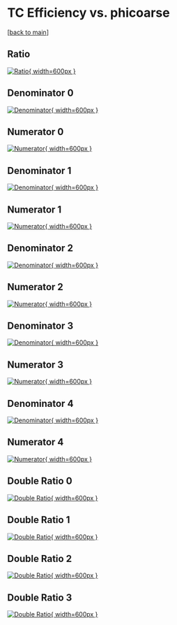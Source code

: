 # TC Efficiency vs. phicoarse

[[back to main](./)]



## Ratio

[![Ratio](../mtv/var/TC_loweta_0_-1_eff_phicoarse.png){ width=600px }](../mtv/var/TC_loweta_0_-1_eff_phicoarse.pdf)

## Denominator 0

[![Denominator](../mtv/den/TC_loweta_0_-1_eff_phicoarse_den0.png){ width=600px }](../mtv/den/TC_loweta_0_-1_eff_phicoarse_den0.pdf)

## Numerator 0

[![Numerator](../mtv/num/TC_loweta_0_-1_eff_phicoarse_num0.png){ width=600px }](../mtv/num/TC_loweta_0_-1_eff_phicoarse_num0.pdf)

## Denominator 1

[![Denominator](../mtv/den/TC_loweta_0_-1_eff_phicoarse_den1.png){ width=600px }](../mtv/den/TC_loweta_0_-1_eff_phicoarse_den1.pdf)

## Numerator 1

[![Numerator](../mtv/num/TC_loweta_0_-1_eff_phicoarse_num1.png){ width=600px }](../mtv/num/TC_loweta_0_-1_eff_phicoarse_num1.pdf)

## Denominator 2

[![Denominator](../mtv/den/TC_loweta_0_-1_eff_phicoarse_den2.png){ width=600px }](../mtv/den/TC_loweta_0_-1_eff_phicoarse_den2.pdf)

## Numerator 2

[![Numerator](../mtv/num/TC_loweta_0_-1_eff_phicoarse_num2.png){ width=600px }](../mtv/num/TC_loweta_0_-1_eff_phicoarse_num2.pdf)

## Denominator 3

[![Denominator](../mtv/den/TC_loweta_0_-1_eff_phicoarse_den3.png){ width=600px }](../mtv/den/TC_loweta_0_-1_eff_phicoarse_den3.pdf)

## Numerator 3

[![Numerator](../mtv/num/TC_loweta_0_-1_eff_phicoarse_num3.png){ width=600px }](../mtv/num/TC_loweta_0_-1_eff_phicoarse_num3.pdf)

## Denominator 4

[![Denominator](../mtv/den/TC_loweta_0_-1_eff_phicoarse_den4.png){ width=600px }](../mtv/den/TC_loweta_0_-1_eff_phicoarse_den4.pdf)

## Numerator 4

[![Numerator](../mtv/num/TC_loweta_0_-1_eff_phicoarse_num4.png){ width=600px }](../mtv/num/TC_loweta_0_-1_eff_phicoarse_num4.pdf)

## Double Ratio 0

[![Double Ratio](../mtv/ratio/TC_loweta_0_-1_eff_phicoarse_ratio0.png){ width=600px }](../mtv/ratio/TC_loweta_0_-1_eff_phicoarse_ratio0.pdf)

## Double Ratio 1

[![Double Ratio](../mtv/ratio/TC_loweta_0_-1_eff_phicoarse_ratio1.png){ width=600px }](../mtv/ratio/TC_loweta_0_-1_eff_phicoarse_ratio1.pdf)

## Double Ratio 2

[![Double Ratio](../mtv/ratio/TC_loweta_0_-1_eff_phicoarse_ratio2.png){ width=600px }](../mtv/ratio/TC_loweta_0_-1_eff_phicoarse_ratio2.pdf)

## Double Ratio 3

[![Double Ratio](../mtv/ratio/TC_loweta_0_-1_eff_phicoarse_ratio3.png){ width=600px }](../mtv/ratio/TC_loweta_0_-1_eff_phicoarse_ratio3.pdf)

